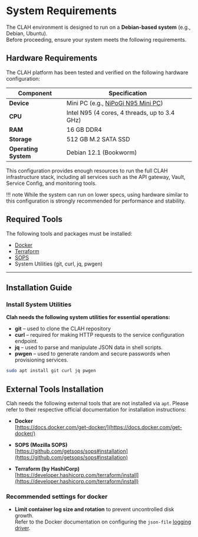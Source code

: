 # System Requirements

The CLAH environment is designed to run on a **Debian-based system** (e.g., Debian, Ubuntu).  
Before proceeding, ensure your system meets the following requirements.

## Hardware Requirements

The CLAH platform has been tested and verified on the following hardware configuration:

| Component        | Specification                                     |
|------------------|--------------------------------------------------|
| **Device**       | Mini PC (e.g., [NiPoGi N95 Mini PC](https://www.amazon.it/Mini-Alder-Lake-N95-generazione-Dual-Band/dp/B0CRH8SFX7)) |
| **CPU**          | Intel N95 (4 cores, 4 threads, up to 3.4 GHz)     |
| **RAM**          | 16 GB DDR4                                        |
| **Storage**      | 512 GB M.2 SATA SSD                               |
| **Operating System** | Debian 12.1 (Bookworm)                        |


This configuration provides enough resources to run the full CLAH infrastructure stack, including all services such as the API gateway, Vault, Service Config, and monitoring tools.

!!! note
    While the system can run on lower specs, using hardware similar to this configuration is strongly recommended for performance and stability.

## Required Tools

The following tools and packages must be installed:

- [Docker](https://docs.docker.com/engine/install/)
- [Terraform](https://developer.hashicorp.com/terraform/install)
- [SOPS](https://github.com/getsops/sops)
- System Utilities (git, curl, jq, pwgen)

---

## Installation Guide

### Install System Utilities

**Clah needs the following system utilities for essential operations:**

- **git** – used to clone the CLAH repository
- **curl** – required for making HTTP requests to the service configuration endpoint.  
- **jq** – used to parse and manipulate JSON data in shell scripts.
- **pwgen** – used to generate random and secure passwords when provisioning services.

```bash title="bash"
sudo apt install git curl jq pwgen
```

## External Tools Installation

Clah needs the following external tools that are not installed via `apt`.
Please refer to their respective official documentation for installation instructions:

- **Docker**  
  [https://docs.docker.com/get-docker/](https://docs.docker.com/get-docker/)

- **SOPS (Mozilla SOPS)**  
  [https://github.com/getsops/sops#installation](https://github.com/getsops/sops#installation)

- **Terraform (by HashiCorp)**  
  [https://developer.hashicorp.com/terraform/install](https://developer.hashicorp.com/terraform/install)

### **Recommended settings for docker**

- **Limit container log size and rotation** to prevent uncontrolled disk growth.  
    Refer to the Docker documentation on configuring the `json-file` [logging driver](https://docs.docker.com/engine/logging/drivers/json-file/).
